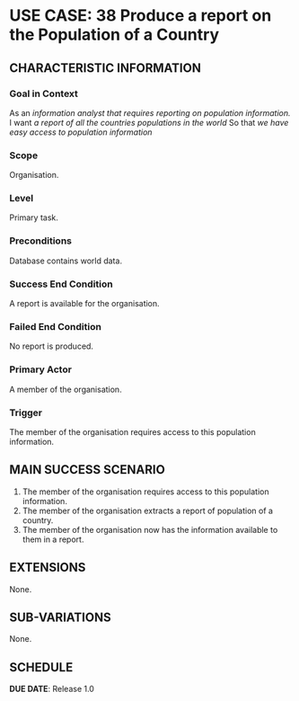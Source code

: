 # USE CASE: 38 Produce a report on the Population of a Country

## CHARACTERISTIC INFORMATION

### Goal in Context

As an *information analyst that requires reporting on population information.* I want *a report of all the countries populations in the world* So that *we have easy access to population information*

### Scope

Organisation.

### Level

Primary task.

### Preconditions

Database contains world data.

### Success End Condition

A report is available for the organisation.

### Failed End Condition

No report is produced.

### Primary Actor

A member of the organisation.

### Trigger

The member of the organisation requires access to this population information.

## MAIN SUCCESS SCENARIO

1. The member of the organisation requires access to this population information.
2. The member of the organisation extracts a report of population of a country.
3. The member of the organisation now has the information available to them in a report.

## EXTENSIONS

None.

## SUB-VARIATIONS

None.

## SCHEDULE

**DUE DATE**: Release 1.0